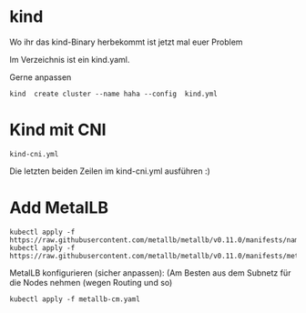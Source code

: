 # kind

Wo ihr das kind-Binary herbekommt ist jetzt mal euer Problem


Im Verzeichnis ist ein kind.yaml.

Gerne anpassen


~~~
kind  create cluster --name haha --config  kind.yml 
~~~

# Kind mit CNI

~~~
kind-cni.yml
~~~

Die letzten beiden Zeilen im kind-cni.yml ausführen :)


# Add MetalLB

~~~
kubectl apply -f https://raw.githubusercontent.com/metallb/metallb/v0.11.0/manifests/namespace.yaml
kubectl apply -f https://raw.githubusercontent.com/metallb/metallb/v0.11.0/manifests/metallb.yaml

~~~

MetalLB konfigurieren (sicher anpassen):
(Am Besten aus dem Subnetz für die Nodes nehmen (wegen Routing und so)

~~~
kubectl apply -f metallb-cm.yaml
~~~


